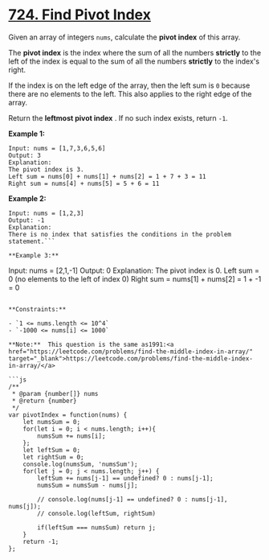 # [724. Find Pivot Index](https://leetcode.com/problems/find-pivot-index/description/)

Given an array of integers `nums`, calculate the **pivot index**  of this array.

The **pivot index**  is the index where the sum of all the numbers **strictly**  to the left of the index is equal to the sum of all the numbers **strictly**  to the index's right.

If the index is on the left edge of the array, then the left sum is `0` because there are no elements to the left. This also applies to the right edge of the array.

Return the **leftmost pivot index** . If no such index exists, return `-1`.

**Example 1:**

```
Input: nums = [1,7,3,6,5,6]
Output: 3
Explanation:
The pivot index is 3.
Left sum = nums[0] + nums[1] + nums[2] = 1 + 7 + 3 = 11
Right sum = nums[4] + nums[5] = 5 + 6 = 11
```

**Example 2:**

```
Input: nums = [1,2,3]
Output: -1
Explanation:
There is no index that satisfies the conditions in the problem statement.```

**Example 3:**

```
Input: nums = [2,1,-1]
Output: 0
Explanation:
The pivot index is 0.
Left sum = 0 (no elements to the left of index 0)
Right sum = nums[1] + nums[2] = 1 + -1 = 0
```

**Constraints:**

- `1 <= nums.length <= 10^4`
- `-1000 <= nums[i] <= 1000`

**Note:**  This question is the same as1991:<a href="https://leetcode.com/problems/find-the-middle-index-in-array/" target="_blank">https://leetcode.com/problems/find-the-middle-index-in-array/</a>

```js
/**
 * @param {number[]} nums
 * @return {number}
 */
var pivotIndex = function(nums) {
    let numsSum = 0;
    for(let i = 0; i < nums.length; i++){
        numsSum += nums[i];
    };
    let leftSum = 0;
    let rightSum = 0;
    console.log(numsSum, 'numsSum');
    for(let j = 0; j < nums.length; j++) {
        leftSum += nums[j-1] == undefined? 0 : nums[j-1];
        numsSum = numsSum - nums[j];

        // console.log(nums[j-1] == undefined? 0 : nums[j-1], nums[j]);
        // console.log(leftSum, rightSum)

        if(leftSum === numsSum) return j;
    }
    return -1;
};
```
